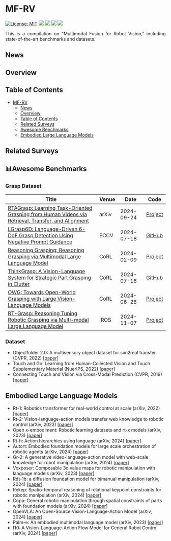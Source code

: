 # MF-RV
[![License: MIT](https://img.shields.io/badge/License-MIT-green.svg)](https://opensource.org/licenses/MIT)
![](https://img.shields.io/github/last-commit/Xiaofeng-Han-Res/MF-RV?color=green) 
[![](https://img.shields.io/badge/PRs-Welcome-%23FF4500)](https://github.com/Xiaofeng-Han-Res/MF-RV)
![](https://img.shields.io/github/stars/Xiaofeng-Han-Res/MF-RV?color=yellow)
![](https://img.shields.io/github/forks/Xiaofeng-Han-Res/MF-RV?color=lightblue) 

<div style="text-align: justify">

This is a compilation on "Multimodal Fusion for Robot Vision," including state-of-the-art benchmarks and datasets.  

</div>

## News

## Overview

## Table of Contents
- [MF-RV](#MF-RV)
  - [News](#news)
  - [Overview](#overview)
  - [Table of Contents](#table-of-contents)
  - [Related Surveys](#related-surveys)
  - [Awesome Benchmarks](#awesome-benchmarks)
  - [Embodied Large Language Models](#embodied-large-language-models)

## Related Surveys

## :bar_chart:Awesome Benchmarks

### Grasp Dataset
<table>
  <thead>
    <tr>
      <th>Title</th>
      <th>Venue</th>
      <th>Date</th>
      <th>Code</th>
    </tr>
  </thead>
  <tbody>
    <tr>
      <td><a href="#">RTAGrasp: Learning Task-Oriented Grasping from Human Videos via Retrieval, Transfer, and Alignment</a></td>
      <td>arXiv</td>
      <td>2024-09-24</td>
      <td><a href="#">Project</a></td>
    </tr>
    <tr>
      <td><a href="#">LGrasp6D: Language-Driven 6-DoF Grasp Detection Using Negative Prompt Guidance</a></td>
      <td>ECCV</td>
      <td>2024-07-18</td>
      <td><a href="#">GitHub</a></td>
    </tr>
    <tr>
      <td><a href="#">Reasoning Grasping: Reasoning Grasping via Multimodal Large Language Model</a></td>
      <td>CoRL</td>
      <td>2024-02-09</td>
      <td><a href="#">Project</a></td>
    </tr>
    <tr>
      <td><a href="#">ThinkGrasp: A Vision-Language System for Strategic Part Grasping in Clutter</a></td>
      <td>CoRL</td>
      <td>2024-07-16</td>
      <td><a href="#">GitHub</a></td>
    </tr>
    <tr>
      <td><a href="#">OWG: Towards Open-World Grasping with Large Vision-Language Models</a></td>
      <td>CoRL</td>
      <td>2024-06-26</td>
      <td><a href="#">Project</a></td>
    </tr>
    <tr>
      <td><a href="#">RT-Grasp: Reasoning Tuning Robotic Grasping via Multi-modal Large Language Model</a></td>
      <td>IROS</td>
      <td>2024-11-07</td>
      <td><a href="#">Project</a></td>
    </tr>
  </tbody>
</table>

### Dataset
* Objectfolder 2.0: A multisensory object dataset for sim2real transfer (CVPR, 2022) [[paper]](https://openaccess.thecvf.com/content/CVPR2022/papers/Gao_ObjectFolder_2.0_A_Multisensory_Object_Dataset_for_Sim2Real_Transfer_CVPR_2022_paper.pdf)
* Touch and Go: Learning from Human-Collected Vision and Touch Supplementary Material (NuerIPS, 2022) [[paper]](https://arxiv.org/pdf/2211.12498)
* Connecting Touch and Vision via Cross-Modal Prediction (CVPR, 2019) [[paper]](https://openaccess.thecvf.com/content_CVPR_2019/papers/Li_Connecting_Touch_and_Vision_via_Cross-Modal_Prediction_CVPR_2019_paper.pdf)

## Embodied Large Language Models
* Rt-1: Robotics transformer for real-world control at scale (arXiv, 2022) [[paper]](https://arxiv.org/pdf/2212.06817)
* Rt-2: Vision-language-action models transfer web knowledge to robotic control (arXiv, 2023) [[paper]](https://arxiv.org/pdf/2307.15818)
* Open x-embodiment: Robotic learning datasets and rt-x models (arXiv, 2023) [[paper]](https://arxiv.org/pdf/2310.08864)
* Rt-h: Action hierarchies using language (arXiv, 2024) [[paper]](https://arxiv.org/pdf/2403.01823)
* Autort: Embodied foundation models for large scale orchestration of robotic agents (arXiv, 2024) [[paper]](https://arxiv.org/pdf/2401.12963)
* Gr-2: A generative video-language-action model with web-scale knowledge for robot manipulation (arXiv, 2024) [[paper]](https://arxiv.org/pdf/2410.06158)
* Voxposer: Composable 3d value maps for robotic manipulation with language models (arXiv, 2023) [[paper]](https://arxiv.org/pdf/2307.05973)
* Rdt-1b: a diffusion foundation model for bimanual manipulation (arXiv, 2024) [[paper]](https://arxiv.org/pdf/2410.07864)
* Rekep: Spatio-temporal reasoning of relational keypoint constraints for robotic manipulation (arXiv, 2024) [[paper]](https://arxiv.org/pdf/2409.01652)
* Copa: General robotic manipulation through spatial constraints of parts with foundation models (arXiv, 2024) [[paper]](https://arxiv.org/pdf/2403.08248)
* OpenVLA: An Open-Source Vision-Language-Action Model (arXiv, 2024) [[paper]](https://arxiv.org/pdf/2406.09246)
* Palm-e: An embodied multimodal language model (arXiv, 2023) [[paper]](https://arxiv.org/pdf/2303.03378)
* Π0: A Vision-Language-Action Flow Model for General Robot Control (arXiv, 2024) [[paper]](https://arxiv.org/pdf/2410.24164?)
